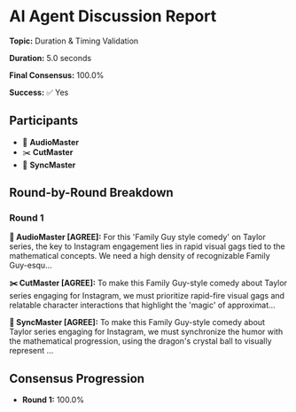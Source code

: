 # AI Agent Discussion Report

**Topic:** Duration & Timing Validation

**Duration:** 5.0 seconds

**Final Consensus:** 100.0%

**Success:** ✅ Yes

## Participants

- 🎵 **AudioMaster**
- ✂️ **CutMaster**
- 🎯 **SyncMaster**

## Round-by-Round Breakdown

### Round 1

**🎵 AudioMaster [AGREE]:** For this 'Family Guy style comedy' on Taylor series, the key to Instagram engagement lies in rapid visual gags tied to the mathematical concepts. We need a high density of recognizable Family Guy-esqu...

**✂️ CutMaster [AGREE]:** To make this Family Guy-style comedy about Taylor series engaging for Instagram, we must prioritize rapid-fire visual gags and relatable character interactions that highlight the 'magic' of approximat...

**🎯 SyncMaster [AGREE]:** To make this Family Guy-style comedy about Taylor series engaging for Instagram, we must synchronize the humor with the mathematical progression, using the dragon's crystal ball to visually represent ...

## Consensus Progression

- **Round 1:** 100.0%
